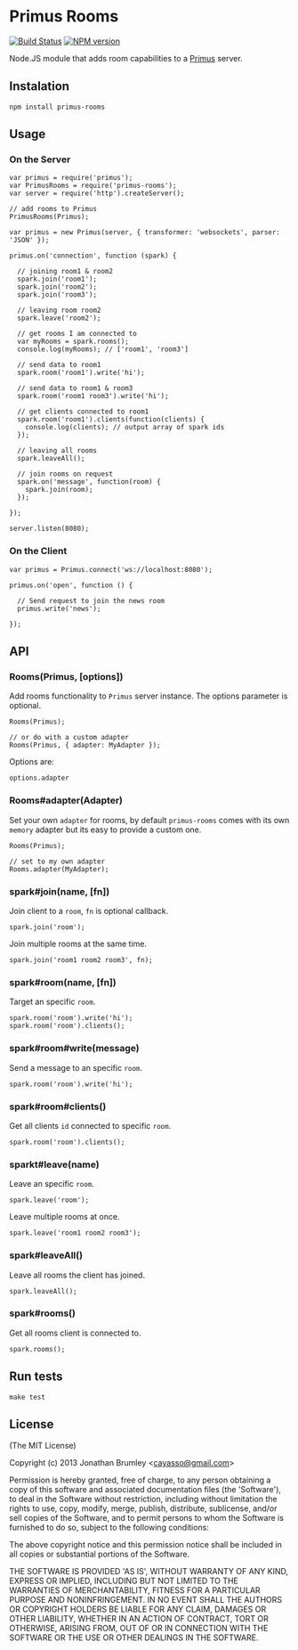 # Primus Rooms

[![Build Status](https://travis-ci.org/cayasso/primus-rooms.png?branch=master)](https://travis-ci.org/cayasso/primus-rooms)
[![NPM version](https://badge.fury.io/js/primus-rooms.png)](http://badge.fury.io/js/primus-rooms)

Node.JS module that adds room capabilities to a [Primus](https://github.com/3rd-Eden/primus) server.

## Instalation

```
npm install primus-rooms
```

## Usage

### On the Server

```
var primus = require('primus');
var PrimusRooms = require('primus-rooms');
var server = require('http').createServer();

// add rooms to Primus
PrimusRooms(Primus);

var primus = new Primus(server, { transformer: 'websockets', parser: 'JSON' });

primus.on('connection', function (spark) {

  // joining room1 & room2
  spark.join('room1');
  spark.join('room2');
  spark.join('room3');

  // leaving room room2
  spark.leave('room2');

  // get rooms I am connected to
  var myRooms = spark.rooms();
  console.log(myRooms); // ['room1', 'room3']

  // send data to room1
  spark.room('room1').write('hi');

  // send data to room1 & room3
  spark.room('room1 room3').write('hi');

  // get clients connected to room1
  spark.room('room1').clients(function(clients) {
    console.log(clients); // output array of spark ids
  });

  // leaving all rooms
  spark.leaveAll();

  // join rooms on request
  spark.on('message', function(room) {
    spark.join(room);
  });

});

server.listen(8080);
```

### On the Client

```
var primus = Primus.connect('ws://localhost:8080');

primus.on('open', function () {

  // Send request to join the news room
  primus.write('news');

});

```

## API

### Rooms(Primus, [options])

Add rooms functionality to `Primus` server instance. 
The options parameter is optional.

```
Rooms(Primus);

// or do with a custom adapter
Rooms(Primus, { adapter: MyAdapter });
```

Options are:

`options.adapter`

### Rooms#adapter(Adapter)

Set your own `adapter` for rooms, by default `primus-rooms` comes 
with its own `memory` adapter but its easy to provide a custom one.

```
Rooms(Primus);

// set to my own adapter
Rooms.adapter(MyAdapter);
```

### spark#join(name, [fn])

Join client to a `room`, `fn` is optional callback.

```
spark.join('room');
```

Join multiple rooms at the same time.

```
spark.join('room1 room2 room3', fn);
```

### spark#room(name, [fn])

Target an specific `room`.

```
spark.room('room').write('hi');
spark.room('room').clients();
```

### spark#room#write(message)

Send a message to an specific `room`.

```
spark.room('room').write('hi');
```

### spark#room#clients()

Get all clients `id` connected to specific `room`.

```
spark.room('room').clients();
```

### sparkt#leave(name)

Leave an specific `room`.

```
spark.leave('room');
```

Leave multiple rooms at once.

```
spark.leave('room1 room2 room3');
```

### spark#leaveAll()

Leave all rooms the client has joined.

```
spark.leaveAll();
```

### spark#rooms()

Get all rooms client is connected to.

```
spark.rooms();
```

## Run tests

```
make test
```

## License

(The MIT License)

Copyright (c) 2013 Jonathan Brumley &lt;cayasso@gmail.com&gt;

Permission is hereby granted, free of charge, to any person obtaining
a copy of this software and associated documentation files (the
'Software'), to deal in the Software without restriction, including
without limitation the rights to use, copy, modify, merge, publish,
distribute, sublicense, and/or sell copies of the Software, and to
permit persons to whom the Software is furnished to do so, subject to
the following conditions:

The above copyright notice and this permission notice shall be
included in all copies or substantial portions of the Software.

THE SOFTWARE IS PROVIDED 'AS IS', WITHOUT WARRANTY OF ANY KIND,
EXPRESS OR IMPLIED, INCLUDING BUT NOT LIMITED TO THE WARRANTIES OF
MERCHANTABILITY, FITNESS FOR A PARTICULAR PURPOSE AND NONINFRINGEMENT.
IN NO EVENT SHALL THE AUTHORS OR COPYRIGHT HOLDERS BE LIABLE FOR ANY
CLAIM, DAMAGES OR OTHER LIABILITY, WHETHER IN AN ACTION OF CONTRACT,
TORT OR OTHERWISE, ARISING FROM, OUT OF OR IN CONNECTION WITH THE
SOFTWARE OR THE USE OR OTHER DEALINGS IN THE SOFTWARE.
